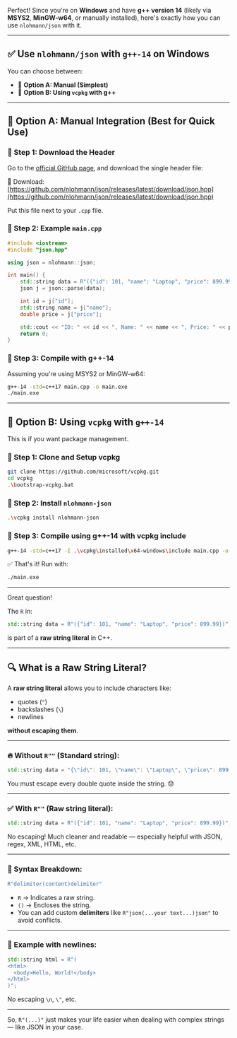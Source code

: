 Perfect! Since you're on **Windows** and have **g++ version 14** (likely via **MSYS2**, **MinGW-w64**, or manually installed), here's exactly how you can use `nlohmann/json` with it.

---

## ✅ Use `nlohmann/json` with `g++-14` on Windows

You can choose between:

- 🔸 **Option A: Manual (Simplest)**
- 🔹 **Option B: Using `vcpkg` with g++**

---

## 🔸 Option A: Manual Integration (Best for Quick Use)

### 🔹 Step 1: Download the Header

Go to the [official GitHub page](https://github.com/nlohmann/json/releases), and download the single header file:

📁 Download: [https://github.com/nlohmann/json/releases/latest/download/json.hpp](https://github.com/nlohmann/json/releases/latest/download/json.hpp)

Put this file next to your `.cpp` file.

### 🔹 Step 2: Example `main.cpp`

```cpp
#include <iostream>
#include "json.hpp"

using json = nlohmann::json;

int main() {
    std::string data = R"({"id": 101, "name": "Laptop", "price": 899.99})";
    json j = json::parse(data);

    int id = j["id"];
    std::string name = j["name"];
    double price = j["price"];

    std::cout << "ID: " << id << ", Name: " << name << ", Price: " << price << std::endl;
    return 0;
}
```

### 🔹 Step 3: Compile with g++-14

Assuming you're using MSYS2 or MinGW-w64:

```bash
g++-14 -std=c++17 main.cpp -o main.exe
./main.exe
```

---

## 🔹 Option B: Using `vcpkg` with `g++-14`

This is if you want package management.

### 🔹 Step 1: Clone and Setup vcpkg

```bash
git clone https://github.com/microsoft/vcpkg.git
cd vcpkg
.\bootstrap-vcpkg.bat
```

### 🔹 Step 2: Install `nlohmann-json`

```bash
.\vcpkg install nlohmann-json
```

### 🔹 Step 3: Compile using g++-14 with vcpkg include

```bash
g++-14 -std=c++17 -I .\vcpkg\installed\x64-windows\include main.cpp -o main.exe
```

✅ That's it! Run with:

```bash
./main.exe
```

---


Great question!

The `R` in:

```cpp
std::string data = R"({"id": 101, "name": "Laptop", "price": 899.99})";
```

is part of a **raw string literal** in C++.

---

## 🔍 What is a Raw String Literal?

A **raw string literal** allows you to include characters like:

- quotes (`"`)
- backslashes (`\`)
- newlines

**without escaping them**.

---

### 🔥 Without `R""` (Standard string):

```cpp
std::string data = "{\"id\": 101, \"name\": \"Laptop\", \"price\": 899.99}";
```

You must escape every double quote inside the string. 😓

---

### ✅ With `R""` (Raw string literal):

```cpp
std::string data = R"({"id": 101, "name": "Laptop", "price": 899.99})";
```

No escaping! Much cleaner and readable — especially helpful with JSON, regex, XML, HTML, etc.

---

### 🧠 Syntax Breakdown:

```cpp
R"delimiter(content)delimiter"
```

- `R` → Indicates a raw string.
- `()` → Encloses the string.
- You can add custom **delimiters** like `R"json(...your text...)json"` to avoid conflicts.

---

### 📝 Example with newlines:

```cpp
std::string html = R"(
<html>
  <body>Hello, World!</body>
</html>
)";
```

No escaping `\n`, `\"`, etc.

---

So, `R"(...)"` just makes your life easier when dealing with complex strings — like JSON in your case.

